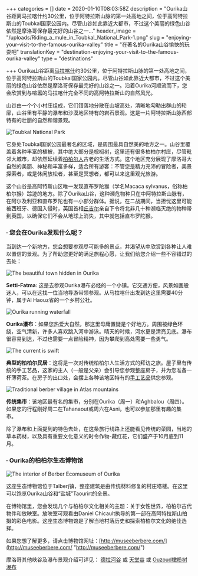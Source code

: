 +++
categories = []
date = 2020-01-10T08:03:58Z
description = "Ourika山谷距离马拉喀什约30公里，位于阿特拉斯山脉的第一处高地之间，位于高阿特拉斯山的Toubkal国家公园内。尽管山谷如此靠近大都市，不过这个美丽的绿色山谷依然是摩洛哥保存最完好的山谷之一..."
header_image = "/uploads/Riding_a_mule_in_Toubkal_National_Park-1.png"
slug = "enjoying-your-visit-to-the-famous-ourika-valley"
title = "在著名的Ourika山谷愉快的玩耍吧"
translationKey = "destination-enjoying-your-visit-to-the-famous-ourika-valley"
type = "destinations"

+++
Ourika山谷距离[马拉喀什](/zh/destinations/nightlife-in-marrakech/ "马拉喀什")约30公里，位于阿特拉斯山脉的第一处高地之间，位于高阿特拉斯山的Toubkal国家公园内。尽管山谷如此靠近大都市，不过这个美丽的绿色山谷依然是摩洛哥保存最完好的山谷之一。沿着Ourika河顺流而下，您会欣赏到与喧嚣的马拉喀什完全不同的高阿特拉斯山的自然风光。

山谷由一个个小村庄组成，它们错落地分散在山坡高处，清晰地勾勒出群山的轮廓，山谷里有平静的瀑布和沙漠地区特有的岩石景观。这是一片阿特拉斯山脉西部特有的壮丽的自然和谐景观。

![Toubkal National Park](/uploads/316360001_46145d6cd7_b.jpg "Toubkal National Park")

它身处Toubkal国家公园最著名的区域，是周围最具自然美的地方之一。山谷里覆盖着各种丰富的植被，其中绝大部分是棕榈树，这里还有很多柏柏尔村庄，尽管毗邻大城市，却依然延续着[柏柏尔人](/zh/blog/what-do-you-know-about-the-berber-people/ "柏柏尔人")古老的生活方式。这个地区充分展现了摩洛哥大自然的美丽、神秘和丰富多样，适合所有游客：不管您是精力充沛的冒险者，美景探索者，或是休闲放松者，甚至是冥想者，都可以来这里观光旅游。

这个山谷是高阿特斯山区唯一发现直布罗陀猴（学名Macaca sylvanus，俗称柏柏尔猴）踪迹的地方。除了Ourika山谷，这种濒危物种只在中阿特拉斯山脉有，在阿尔及利亚和直布罗陀也有一小部分群体。据说，在二战期间，当担忧这里可能被西班牙、德国入侵时，英国首相[丘吉尔](/zh/blog/the-delightful-relationship-between-churchill-and-morocco/ "丘吉尔与摩洛哥的美妙情缘")亲自下令将北非几十种濒临灭绝的物种带到英国，以确保它们不会从地球上消失，其中就包括直布罗陀猴。

### **∙ 您会在Ourika发现什么呢？**

当到达一个新地方，您会想要参观尽可能多的景点，并渴望从中欣赏到各种让人难以置信的景观。为了帮助您更好的满足旅程心愿，让我们给您介绍一些不容错过的去处：

![The beautiful town hidden in Ourika ](/uploads/_Armed__village_in_Toubkal_National_Park.jpg "The beautiful town hidden in Ourika ")

**Setti-Fatma**: 这是去参观Ourika瀑布必经的一个小镇。它交通方便，风景如画般迷人，可以在这找一位当地导游带领参观。从马拉喀什出发到达这里需要40分钟，属于Al Haouz省的一个乡村公社。

![Ourika running waterfall](/uploads/3476176768_5e09fa84a8_b.jpg "Ourika running waterfall")

**Ourika瀑布**：如果您热爱大自然，那这里毋庸置疑是个好地方。周围被绿色环绕，空气清新，许多人喜欢跳入河中游泳。晴天的时候，河水更是清亮见底。瀑布很容易到达，不过也需要一点冒险精神，因为攀爬到高处需要一些勇气。

![The current is swift](/uploads/Ourika_-_Setti_Fatma_-_Maroc_24.jpg "The current is swift")

**典型的柏柏尔民居**：这将是一次对传统柏柏尔人生活方式的拜访之旅。屋子里有传统的手工艺品，这家的主人（一般是父亲）会引导您参观整座房子，并为您准备一杯薄荷茶。在房子的出口处，会摆上各种该地区特有的[手工艺品](/zh/blog/crafts-of-morocco/ "摩洛哥手工艺")供您参观。

![Traditional berber village in Atlas mountains](/uploads/High-Atlas-Toubkal.jpg "Traditional berber village in Atlas mountains")

**传统集市**：该地区最有名的集市，分别在Ourika（周一）和Aghbalou（周四）。如果您的行程刚好周二在Tahanaout或周六在Asni，也可以参加那里有趣的集市。

除了瀑布和上面提到的特色去处，在这条旅行线路上还能看见传统的菜园，当地的草本药材，以及具有重要文化意义的时令作物-藏红花，它们盛产于10月底到11月。

### **∙ Ourika的柏柏尔生态博物馆**

![The interior of Berber Ecomuseum of Ourika](/uploads/14717920251462186633_2.jpg "The interior of Berber Ecomuseum of Ourika")

这座生态博物馆位于Talberj镇，整座建筑是由传统材料修复的村庄塔楼。在这里可以饱览Ourika山谷和“盐城”Taourirt的全景。

在博物馆里，您会发现几个与柏柏尔文化相关的主题：关于女性世界，柏柏尔古代物件和放映室。放映室可观看由Daniel Chicault执导的第一部在高阿特拉斯山拍摄的彩色电影。这座生态博物馆是了解当地村落历史和探索柏柏尔文化的绝佳选择。

如果您想了解更多，请点击博物馆网址：[http://museeberbere.com/](http://museeberbere.com/ "http://museeberbere.com/")

摩洛哥其他峡谷及瀑布景观介绍可详见： [德拉河谷](/zh/destinations/the-draa-valley/ "德拉河谷") 或 [天堂谷](/zh/destinations/paradise-valley/ "天堂谷") 或 [Ouzoud橄榄树瀑布](/zh/destinations/the-waterfalls-of-ouzoud/ "Ouzoud橄榄树瀑布")